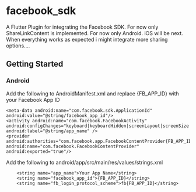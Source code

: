# facebook_sdk

A Flutter Plugin for integrating the Facebook SDK. For now only ShareLinkContent is implemented.
For now only Android. iOS will be next. When everything works as expected i might integrate more sharing options....

## Getting Started

### Android
Add the following to AndroidManifest.xml and replace {FB_APP_ID} with your Facebook App ID
```
<meta-data android:name="com.facebook.sdk.ApplicationId" android:value="@string/facebook_app_id"/>
<activity android:name="com.facebook.FacebookActivity" android:configChanges="keyboard|keyboardHidden|screenLayout|screenSize|orientation" android:label="@string/app_name" />
<provider android:authorities="com.facebook.app.FacebookContentProvider{FB_APP_ID}" android:name="com.facebook.FacebookContentProvider" android:exported="true"/>
```

Add the following to android/app/src/main/res/values/strings.xml
```
    <string name="app_name">Your App Name</string>
    <string name="facebook_app_id">{FB_APP_ID}</string>
    <string name="fb_login_protocol_scheme">fb{FB_APP_ID}</string>
```